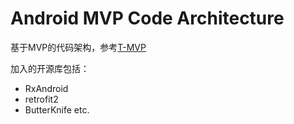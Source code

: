 # Android MVP Code Architecture

基于MVP的代码架构，参考[T-MVP](https://github.com/north2014/T-MVP)

加入的开源库包括：

- RxAndroid
- retrofit2
- ButterKnife
etc.

